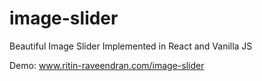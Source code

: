# image-slider
Beautiful Image Slider Implemented in React and Vanilla JS

Demo: www.ritin-raveendran.com/image-slider
